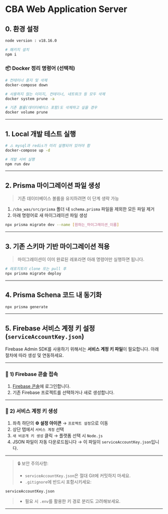 # CBA Web Application Server

## 0. 환경 설정

```bash
node version : v18.16.0

# 패키지 설치
npm i
```

### 📦 Docker 정리 명령어 (선택적)

```bash
# 컨테이너 중지 및 삭제
docker-compose down

# 사용하지 않는 이미지, 컨테이너, 네트워크 등 모두 삭제
docker system prune -a

# 기존 볼륨(데이터베이스 포함)도 삭제하고 싶을 경우
docker volume prune
```

---

## 1. Local 개발 테스트 실행

```bash
# ⚠️ mysql과 redis가 미리 실행되어 있어야 함
docker-compose up -d

# 개발 서버 실행
npm run dev
```

---

## 2. Prisma 마이그레이션 파일 생성

> 기존 데이터베이스 볼륨을 유지하려면 이 단계 생략 가능

1. `/cba_was/src/prisma` 폴더 내 `schema.prisma` 파일을 제외한 모든 파일 제거
2. 아래 명령어로 새 마이그레이션 파일 생성

```bash
npx prisma migrate dev --name [원하는_마이그레이션_이름]
```

---

## 3. 기존 스키마 기반 마이그레이션 적용

> 마이그레이션이 이미 완료된 레포라면 아래 명령어만 실행하면 됩니다.

```bash
# 레포지토리 clone 또는 pull 후
npx prisma migrate deploy
```

---

## 4. Prisma Schena 코드 내 동기화

```bash
npx prisma generate
```

---

## 5. Firebase 서비스 계정 키 설정 (`serviceAccountKey.json`)

Firebase Admin SDK를 사용하기 위해서는 **서비스 계정 키 파일**이 필요합니다. 아래 절차에 따라 생성 및 연동하세요.

---

### 📍 1) Firebase 콘솔 접속

1. [Firebase 콘솔](https://console.firebase.google.com/)에 로그인합니다.
2. 기존 Firebase 프로젝트를 선택하거나 새로 생성합니다.

---

### 📍 2) 서비스 계정 키 생성

1. 좌측 하단의 **⚙️ 설정 아이콘** → `프로젝트 설정`으로 이동
2. 상단 탭에서 `서비스 계정` 선택
3. `새 비공개 키 생성` 클릭 → 플랫폼 선택 시 `Node.js`
4. JSON 파일이 자동 다운로드됩니다 → 이 파일이 `serviceAccountKey.json`입니다.

---

> 🔒 보안 주의사항:
>
> - `serviceAccountKey.json`은 절대 Git에 커밋하지 마세요.
> - `.gitignore`에 반드시 포함시키세요:

```gitignore
serviceAccountKey.json
```

> - 필요 시 `.env`를 활용한 키 경로 분리도 고려해보세요.

---
